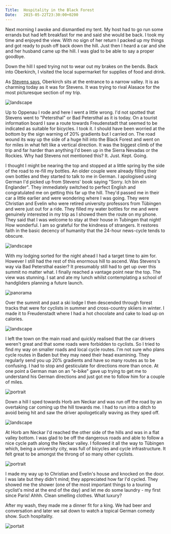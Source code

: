 ```yaml
---
Title:	Hospitality in the Black Forest
Date:	2015-05-22T23:30:00+0200
---
```


Next morning I awoke and dismantled my tent. My host had to go run some errands but had left breakfast for me and said she would be back. I took my time and enjoyed the view. With no sign of her return I packed up my things and got ready to push off back down the hill. Just then I heard a car and she and her husband came up the hill. I was glad to be able to say a proper goodbye.

Down the hill I sped trying not to wear out my brakes on the bends. Back into Oberkirch, I visited the local supermarket for supplies of food and drink. 

As [Stevens says](http://www.strudel.org.uk/blog/stevens/000151.shtml#blog), Oberkirch sits at the entrance to a narrow valley. It is as charming today as it was for Stevens. It was trying to rival Alasace for the most picturesque section of my trip.

![landscape](https://farm9.staticflickr.com/8771/17430455304_28b5c508bf.jpg "Looking back on the way up to Oppenau")

Up to Oppenau I rode and here I went a little wrong. I'd not spotted that Stevens went to "Petersthal" or Bad Petersthal as it is today. On a tourist information board I saw a route towards Freudenstadt that seemed to be indicated as suitable for bicycles. I took it. I should have been worried at the bottom by the sign warning of 20% gradients but I carried on. The road wound its way up the side of a huge hill into the Black Forest and went on for miles in what felt like a vertical direction. It was the biggest climb of the trip and far harder than anything I'd been up in the Sierra Nevadas or the Rockies. Why had Stevens not mentioned this? It. Just. Kept. Going.

I thought I might be nearing the top and stopped at a little spring by the side of the road to re-fill my bottles. An older couple were already filling their own bottles and they started to talk to me in German. I apologised using German I'd picked up from Stevens' book saying "Sorry. Ich bin ein Englander". They immediately switched to perfect English and congratulated me on getting this far up the hill. They'd passed me in their car a little earlier and were wondering where I was going. They were Christian and Evelin who were retired university professors from T&uuml;bingen and were just out for a ride. They filled my water bottles for me and were genuinely interested in my trip as I showed them the route on my phone. They said that I was welcome to stay at their house in Tubingen that night! How wonderful. I am so grateful for the kindness of strangers. It restores faith in the basic decency of humanity that the 24-hour news-cycle tends to obscure.

![landscape](https://farm8.staticflickr.com/7670/17866803349_018435676c.jpg "The marvellous Christian and Evelin")

With my lodging sorted for the night ahead I had a target time to aim for. However I still had the rest of this enormous hill to ascend. Was Stevens's way via Bad Petersthal easier? It presumably still had to get up over this summit no matter what. I finally reached a vantage point near the top. The view was stunning. I sat and ate my lunch whilst contemplating a school of handgliders planning a future launch.

![panorama](https://farm1.staticflickr.com/294/19557699065_27d9282802_k_d.jpg "View from near the summit")

Over the summit and past a ski lodge I then descended through forest tracks that were for cyclists in summer and cross-country skiiers in winter. I made it to Freudenstadt where I had a hot chocolate and cake to load up on calories. 

![landscape](https://farm8.staticflickr.com/7772/17865276938_de653e26a3.jpg "Forest bike track")

I left the town on the main road and quickly realised that the car drivers weren't great and that some roads were forbidden to cyclists. So I tried to find my way on smaller roads and local cycle routes. I'm not sure who plans cycle routes in Baden but they may need their head examining. They regularly send you up 20% gradients and have so many routes as to be confusing. I had to stop and gesticulate for directions more than once. At one point a German man on an "e-bike" gave up trying to get me to understand his German directions and just got me to follow him for a couple of miles.

![portrait](https://farm1.staticflickr.com/348/18831273383_51ffc5319c.jpg "Apparently the bike route goes EVERY direction")

Down a hill I sped towards Horb am Neckar and was run off the road by an overtaking car coming up the hill towards me. I had to run into a ditch to avoid being hit and saw the driver apologetically waving as they sped off.

![landscape](https://farm6.staticflickr.com/5461/17865463900_74204a4bea.jpg "Horb am Neckar")

At Horb am Neckar I'd reached the other side of the hills and was in a flat valley bottom. I was glad to be off the dangerous roads and able to follow a nice cycle path along the Neckar valley. I followed it all the way to T&uuml;bingen which, being a university city, was full of bicycles and cycle infrastructure. It felt great to be amongst the throng of so many other cyclists.

![portrait](https://farm9.staticflickr.com/8850/17865319228_7e31928ecc.jpg "Neckar valley cycle path")

I made my way up to Christian and Evelin's house and knocked on the door. I was late but they didn't mind; they appreciated how far I'd cycled. They showed me the shower (one of the most important things to a touring cyclist's mind at the end of the day) and let me do some laundry - my first since Paris! Ahhh. Clean smelling clothes. What luxury?

After my wash, they made me a dinner fit for a king. We had beer and conversation and later we sat down to watch a topical German comedy show. Such hospitality.

![portait](https://farm1.staticflickr.com/366/19425824716_722b2850a3.jpg "Christian and Evelin with my bike")

